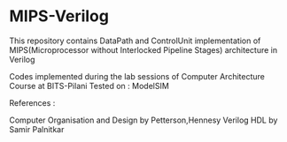 # MIPS-Verilog

This repository contains DataPath and ControlUnit implementation of MIPS(Microprocessor without Interlocked Pipeline Stages) architecture in Verilog 

Codes implemented during the lab sessions of Computer Architecture Course at BITS-Pilani
Tested on : ModelSIM

References :

Computer Organisation and Design by Petterson,Hennesy
Verilog HDL by Samir Palnitkar
